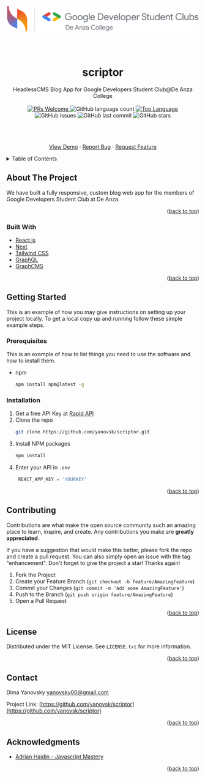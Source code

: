 <p align="center">
    <img width="500" src="./public/scriptor-gdsc.png">
</p>

<br/>
<br/>



<h1 align="center">scriptor</h1>

<div align="center"> HeadlessCMS Blog App for Google Developers Student Club@De Anza College</br></br>

<a href="https://github.com/yanovsk/scriptor/pulls">
    <img src="https://img.shields.io/badge/PRs-welcome-green.svg" alt="PRs Welcome" />
</a>
<img alt="GitHub language count" src="https://img.shields.io/github/languages/count/yanovsk/scriptor">
<a href="https://www.javascript.com/">
    <img src="https://img.shields.io/github/languages/top/yanovsk/scriptor" alt="Top Language" />
</a>
<img alt="GitHub issues" src="https://img.shields.io/github/issues/yanovsk/scriptor">
<img alt="GitHub last commit" src="https://img.shields.io/github/last-commit/yanovsk/scriptor">
<img alt="GitHub stars" src="https://img.shields.io/github/stars/yanovsk/scriptor?style=social">
<br />
<br />

<br />
<p align="center">
    <br />
    <a href="">View Demo</a>
    ·
    <a href="https://github.com/yanovsk/scriptor/issues">Report Bug</a>
    ·
    <a href="https://github.com/yanovsk/scriptor/issues">Request Feature</a>
  </p>
</div>

<!-- TABLE OF CONTENTS -->
<details>
  <summary>Table of Contents</summary>
  <ol>
    <li>
      <a href="#about-the-project">About The Project</a>
      <ul>
        <li><a href="#built-with">Built With</a></li>
      </ul>
    </li>
    <li>
      <a href="#getting-started">Getting Started</a>
      <ul>
        <li><a href="#prerequisites">Prerequisites</a></li>
        <li><a href="#installation">Installation</a></li>
      </ul>
    </li>
    <li><a href="#contributing">Contributing</a></li>
    <li><a href="#license">License</a></li>
    <li><a href="#contact">Contact</a></li>
    <li><a href="#acknowledgments">Acknowledgments</a></li>
  </ol>
</details>



<!-- ABOUT THE PROJECT -->
## About The Project

We have built a fully responsive, custom blog web app for the members of Google Developers Student Club at De Anza. 

<p align="right">(<a href="#top">back to top</a>)</p>



### Built With

* [React.js](https://reactjs.org/)
* [Next](https://nextjs.org/docs)
* [Tailwind CSS](https://tailwindcss.com/)
* [GraphQL](https://graphql.org/)
* [GraphCMS](https://graphcms.com/)

<p align="right">(<a href="#top">back to top</a>)</p>



<!-- GETTING STARTED -->
## Getting Started

This is an example of how you may give instructions on setting up your project locally.
To get a local copy up and running follow these simple example steps.

### Prerequisites

This is an example of how to list things you need to use the software and how to install them.
* npm
  ```sh
  npm install npm@latest -g
  ```

### Installation

1. Get a free API Key at [Rapid API](https://rapidapi.com/)
2. Clone the repo
   ```sh
   git clone https://github.com/yanovsk/scriptor.git
   ```
3. Install NPM packages
   ```sh
   npm install
   ```
4. Enter your API in `.env`
   ```js
    REACT_APP_KEY = 'YOURKEY'   
    ```

<p align="right">(<a href="#top">back to top</a>)</p>


<!-- CONTRIBUTING -->
## Contributing

Contributions are what make the open source community such an amazing place to learn, inspire, and create. Any contributions you make are **greatly appreciated**.

If you have a suggestion that would make this better, please fork the repo and create a pull request. You can also simply open an issue with the tag "enhancement".
Don't forget to give the project a star! Thanks again!

1. Fork the Project
2. Create your Feature Branch (`git checkout -b feature/AmazingFeature`)
3. Commit your Changes (`git commit -m 'Add some AmazingFeature'`)
4. Push to the Branch (`git push origin feature/AmazingFeature`)
5. Open a Pull Request

<p align="right">(<a href="#top">back to top</a>)</p>



<!-- LICENSE -->
## License

Distributed under the MIT License. See `LICENSE.txt` for more information.

<p align="right">(<a href="#top">back to top</a>)</p>



<!-- CONTACT -->
## Contact

Dima Yanovsky  yanovsky00@gmail.com

Project Link: [https://github.com/yanovsk/scriptor](https://github.com/yanovsk/scriptor)

<p align="right">(<a href="#top">back to top</a>)</p>



<!-- ACKNOWLEDGMENTS -->
## Acknowledgments

* [Adrian Hajdin - Javascript Mastery](https://github.com/adrianhajdin)

<p align="right">(<a href="#top">back to top</a>)</p>



<!-- MARKDOWN LINKS & IMAGES -->
<!-- https://www.markdownguide.org/basic-syntax/#reference-style-links -->
[contributors-shield]: https://img.shields.io/github/contributors/github_username/repo_name.svg?style=for-the-badge
[contributors-url]: https://github.com/github_username/repo_name/graphs/contributors
[forks-shield]: https://img.shields.io/github/forks/github_username/repo_name.svg?style=for-the-badge
[forks-url]: https://github.com/github_username/repo_name/network/members
[stars-shield]: https://img.shields.io/github/stars/github_username/repo_name.svg?style=for-the-badge
[stars-url]: https://github.com/github_username/repo_name/stargazers
[issues-shield]: https://img.shields.io/github/issues/github_username/repo_name.svg?style=for-the-badge
[issues-url]: https://github.com/github_username/repo_name/issues
[license-shield]: https://img.shields.io/github/license/github_username/repo_name.svg?style=for-the-badge
[license-url]: https://github.com/github_username/repo_name/blob/master/LICENSE.txt
[linkedin-shield]: https://img.shields.io/badge/-LinkedIn-black.svg?style=for-the-badge&logo=linkedin&colorB=555
[linkedin-url]: https://linkedin.com/in/linkedin_username
[product-screenshot]: images/screenshot.png
